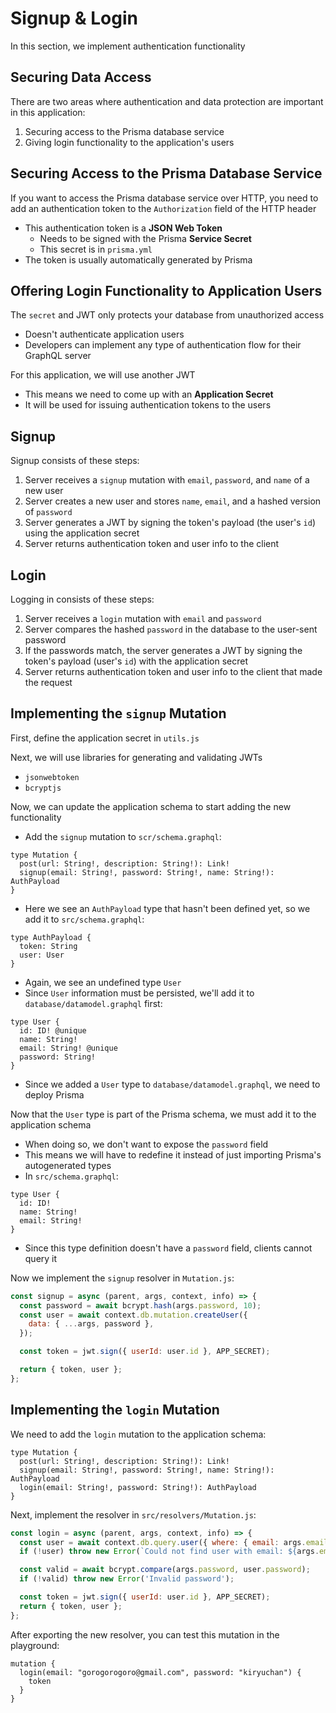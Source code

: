 # Signup & Login
In this section, we implement authentication functionality


## Securing Data Access
There are two areas where authentication and data protection are important in this application:
1. Securing access to the Prisma database service
2. Giving login functionality to the application's users


## Securing Access to the Prisma Database Service
If you want to access the Prisma database service over HTTP, you need to add an authentication token to the `Authorization` field of the HTTP header
- This authentication token is a **JSON Web Token**
  - Needs to be signed with the Prisma **Service Secret**
  - This secret is in `prisma.yml`
- The token is usually automatically generated by Prisma


## Offering Login Functionality to Application Users
The `secret` and JWT only protects your database from unauthorized access
- Doesn't authenticate application users
- Developers can implement any type of authentication flow for their GraphQL server

For this application, we will use another JWT
- This means we need to come up with an **Application Secret**
- It will be used for issuing authentication tokens to the users


## Signup
Signup consists of these steps:
1. Server receives a `signup` mutation with `email`, `password`, and `name` of a new user
2. Server creates a new user and stores `name`, `email`, and a hashed version of `password`
3. Server generates a JWT by signing the token's payload (the user's `id`) using the application secret
4. Server returns authentication token and user info to the client


## Login
Logging in consists of these steps:
1. Server receives a `login` mutation with `email` and `password`
2. Server compares the hashed `password` in the database to the user-sent password
3. If the passwords match, the server generates a JWT by signing the token's payload (user's `id`) with the application secret
4. Server returns authentication token and user info to the client that made the request


## Implementing the `signup` Mutation
First, define the application secret in `utils.js`

Next, we will use libraries for generating and validating JWTs
- `jsonwebtoken`
- `bcryptjs`

Now, we can update the application schema to start adding the new functionality
- Add the `signup` mutation to `scr/schema.graphql`:

```
type Mutation {
  post(url: String!, description: String!): Link!
  signup(email: String!, password: String!, name: String!): AuthPayload
}
```

- Here we see an `AuthPayload` type that hasn't been defined yet, so we add it to `src/schema.graphql`:

```
type AuthPayload {
  token: String
  user: User
}
```

- Again, we see an undefined type `User`
- Since `User` information must be persisted, we'll add it to `database/datamodel.graphql` first:

```
type User {
  id: ID! @unique
  name: String!
  email: String! @unique
  password: String!
}
```

- Since we added a `User` type to `database/datamodel.graphql`, we need to deploy Prisma

Now that the `User` type is part of the Prisma schema, we must add it to the application schema
- When doing so, we don't want to expose the `password` field
- This means we will have to redefine it instead of just importing Prisma's autogenerated types
- In `src/schema.graphql`:

```
type User {
  id: ID!
  name: String!
  email: String!
}
```

- Since this type definition doesn't have a `password` field, clients cannot query it

Now we implement the `signup` resolver in `Mutation.js`:

```javascript
const signup = async (parent, args, context, info) => {
  const password = await bcrypt.hash(args.password, 10);
  const user = await context.db.mutation.createUser({
    data: { ...args, password },
  });

  const token = jwt.sign({ userId: user.id }, APP_SECRET);

  return { token, user };
};
```


## Implementing the `login` Mutation
We need to add the `login` mutation to the application schema:

```
type Mutation {
  post(url: String!, description: String!): Link!
  signup(email: String!, password: String!, name: String!): AuthPayload
  login(email: String!, password: String!): AuthPayload
}
```

Next, implement the resolver in `src/resolvers/Mutation.js`:

```javascript
const login = async (parent, args, context, info) => {
  const user = await context.db.query.user({ where: { email: args.email } });
  if (!user) throw new Error(`Could not find user with email: ${args.email}`);

  const valid = await bcrypt.compare(args.password, user.password);
  if (!valid) throw new Error('Invalid password');

  const token = jwt.sign({ userId: user.id }, APP_SECRET);
  return { token, user };
};
```

After exporting the new resolver, you can test this mutation in the playground:

```
mutation {
  login(email: "gorogorogoro@gmail.com", password: "kiryuchan") {
    token
  }
}
```
